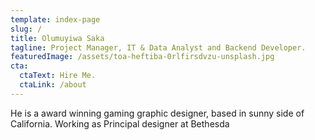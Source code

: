 ```yaml
---
template: index-page
slug: /
title: Olumuyiwa Saka
tagline: Project Manager, IT & Data Analyst and Backend Developer.
featuredImage: /assets/toa-heftiba-0rlfirsdvzu-unsplash.jpg
cta:
  ctaText: Hire Me.
  ctaLink: /about
---
```


He is a award winning gaming graphic designer, based in sunny side of California. Working as Principal designer at Bethesda
